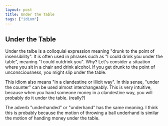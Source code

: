 ```yaml
---
layout: post
title: Under the Table
tags: ["idiom"]
---
```


## Under the Table
Under the talbe is a colloquial expression meaning "drunk to the point of insensibility". It is often used in phrases such as "I could drink you under the table", meaning "I could outdrink you". Why? Let's consider a situation where you sit in a chair and drink alcohol. If you get drunk to the point of unconsciousness, you might slip under the table.

This idiom also means "in a clandestine or illicit way". In this sense, "under the counter" can be used almost interchangeably. This is very intuitive, because when you hand someone money in a clandestine way, you will probably do it under the table. (really?)

The adverb "underhanded" or "underhand" has the same meaning. I think this is probably because the motion of throwing a ball underhand is similar the motion of handing money under the table.

